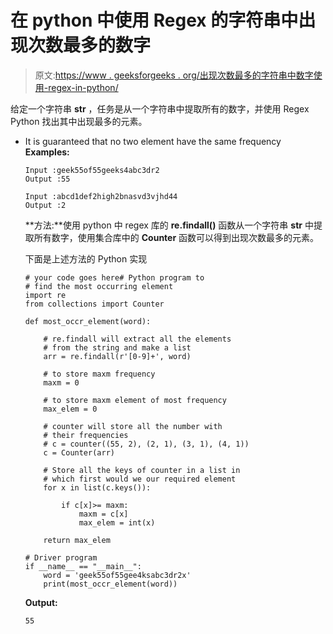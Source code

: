 # 在 python 中使用 Regex 的字符串中出现次数最多的数字

> 原文:[https://www . geeksforgeeks . org/出现次数最多的字符串中数字使用-regex-in-python/](https://www.geeksforgeeks.org/the-most-occurring-number-in-a-string-using-regex-in-python/)

给定一个字符串 **str** ，任务是从一个字符串中提取所有的数字，并使用 Regex Python 找出其中出现最多的元素。

*   It is guaranteed that no two element have the same frequency
    **Examples:**

    ```
    Input :geek55of55geeks4abc3dr2 
    Output :55

    Input :abcd1def2high2bnasvd3vjhd44
    Output :2

    ```

    **方法:**使用 python 中 regex 库的 **re.findall()** 函数从一个字符串 **str** 中提取所有数字，使用集合库中的 **Counter** 函数可以得到出现次数最多的元素。

    下面是上述方法的 Python 实现

    ```
    # your code goes here# Python program to 
    # find the most occurring element 
    import re 
    from collections import Counter 

    def most_occr_element(word):

        # re.findall will extract all the elements 
        # from the string and make a list
        arr = re.findall(r'[0-9]+', word)    

        # to store maxm frequency
        maxm = 0  

        # to store maxm element of most frequency
        max_elem = 0

        # counter will store all the number with 
        # their frequencies
        # c = counter((55, 2), (2, 1), (3, 1), (4, 1))    
        c = Counter(arr)

        # Store all the keys of counter in a list in
        # which first would we our required element    
        for x in list(c.keys()):

            if c[x]>= maxm:
                maxm = c[x]
                max_elem = int(x)

        return max_elem

    # Driver program 
    if __name__ == "__main__": 
        word = 'geek55of55gee4ksabc3dr2x'
        print(most_occr_element(word))
    ```

    **Output:**

    ```
    55

    ```